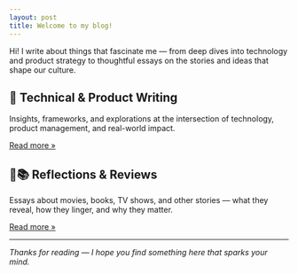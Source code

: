 ```yaml
---
layout: post
title: Welcome to my blog!
---
```

Hi! I write about things that fascinate me — from deep dives into technology and product strategy to thoughtful essays on the stories and ideas that shape our culture.

## 📌 Technical & Product Writing
Insights, frameworks, and explorations at the intersection of technology, product management, and real-world impact.

[Read more »](#) <!-- Add your link here -->

## 🎥📚 Reflections & Reviews
Essays about movies, books, TV shows, and other stories — what they reveal, how they linger, and why they matter.

[Read more »](#) <!-- Add your link here -->

---

_Thanks for reading — I hope you find something here that sparks your mind._
